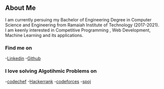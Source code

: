 ## About Me

I am currently persuing my Bachelor of Engineering Degree in Computer Science and Engineering from Ramaiah Institute of Technology (2017-2021).
I am keenly interested in Competitive Programming , Web Development, Machine Learning and its applications.


### Find me on
-[Linkedin](https://www.linkedin.com/in/amitdu6ey/?originalSubdomain=in)
-[Github](https://github.com/amitdu6ey)

### I love solving Algotihmic Problems on
-[codechef](https://www.codechef.com/users/amitdu6ey)
-[Hackerrank](https://www.hackerrank.com/amitdu6ey)
-[codeforces](https://codeforces.com/profile/amitdu6ey)
-[spoj](https://www.spoj.com/users/amitdu6ey/)
